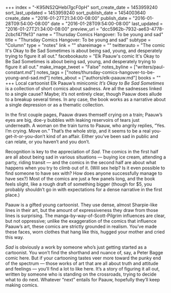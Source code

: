 +++
index = "-K95iNS2QHebl7gcF0pH"
sort_create_date = 1453959240
sort_last_updated = 1453959240
sort_publish_date = 1454003640
create_date = "2016-01-27T21:34:00-08:00"
publish_date = "2016-01-28T09:54:00-08:00"
date = "2016-01-28T09:54:00-08:00"
last_updated = "2016-01-27T21:34:00-08:00"
preview_url = "dcc5962b-7932-ae63-4778-2cbcf471fe13"
name = "Thursday Comics Hangover: To be young and sad"
title = "Thursday Comics Hangover: To be young and sad"
subtype = "Column"
type = "notes"
link = ""
shareimage = ""
twitterauto = "The comic It's Okay to Be Sad Sometimes is about being sad, young, and desperately trying to figure it all out."
facebookauto = "Elk Paauw's comic It's Okay to Be Sad Sometimes is about being sad, young, and desperately trying to figure it all out."
make_image_tweet = "False"
notes_byline = ["writers/paul-constant.md"]
notes_tags = ["notes/thursday-comics-hangover-to-be-young-and-sad.md"]
notes_about = ["authors/elk-paauw.md"]
books = ""
+++
Local cartoonist Elk Paauw’s minicomic *It’s Okay to Be Sad Sometimes* is a collection of short comics about sadness. Are all the sadnesses linked to a single cause? Maybe; it’s not entirely clear, though Paauw does allude to a breakup several times. In any case, the book works as a narrative about a single depression or as a thematic collection. 

In the first couple pages, Paauw draws themself crying on a train; Paauw’s eyes are big, doe-y bubbles with leaking reservoirs of tears just underneath. A woman on the train turns to Paauw, who angrily replies, “Yes. I’m crying. Move on.” That’s the whole strip, and it seems to be a real you-get-it-or-you-don’t kind of an affair. Either you’ve been sad in public and can relate, or you haven’t and you don’t. 

Recognition is key to the appreciation of *Sad*. The comics in the first half are all about being sad in various situations — buying ice cream, attending a party, riding transit — and the comics in the second half are about what happens when you try to climb out of it. (Will sex help? Is it even possible to find someone to have sex with? How does anyone successfully manage to have sex?) Most of the comics are just a few panels long, and the book feels slight, like a rough draft of something bigger (though for $5, you probably shouldn’t go in with expectations for a dense narrative in the first place.)

Paauw is a gifted young cartoonist. They use dense, almost Sharpie-like lines in their art, but the amount of expressiveness they draw from those lines is surprising. The manga-by-way-of-Scott-Pilgrim influences are clear, but not oppressive; unlike the exaggeration of the comics that influence Paauw’s art, these comics are strictly grounded in realism. You’ve made these faces, worn clothes that hang like this, hugged your mother and cried this way.

*Sad* is obviously a work by someone who’s just getting started as a cartoonist. You won’t find the shorthand and nuance of, say, a Peter Bagge comic here. But if your cartooning tastes veer more toward the punky end of the spectrum — those works of art that are all about truth and attitude and feelings — you’ll find a lot to like here. It’s a story of figuring it all out, written by someone who is standing on the crossroads, trying to decide what to do next. Whatever “next” entails for Paauw, hopefully they’ll keep making comics.